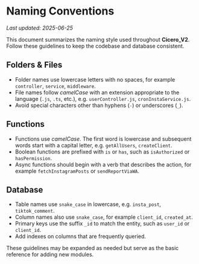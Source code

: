 # Naming Conventions
*Last updated: 2025-06-25*

This document summarizes the naming style used throughout **Cicero_V2**. Follow these guidelines to keep the codebase and database consistent.

## Folders & Files

- Folder names use lowercase letters with no spaces, for example `controller`, `service`, `middleware`.
- File names follow *camelCase* with an extension appropriate to the language (`.js`, `.ts`, etc.), e.g. `userController.js`, `cronInstaService.js`.
- Avoid special characters other than hyphens (`-`) or underscores (`_`).

## Functions

- Functions use *camelCase*. The first word is lowercase and subsequent words start with a capital letter, e.g. `getAllUsers`, `createClient`.
- Boolean functions are prefixed with `is` or `has`, such as `isAuthorized` or `hasPermission`.
- Async functions should begin with a verb that describes the action, for example `fetchInstagramPosts` or `sendReportViaWA`.

## Database

- Table names use `snake_case` in lowercase, e.g. `insta_post`, `tiktok_comment`.
- Column names also use `snake_case`, for example `client_id`, `created_at`.
- Primary keys use the suffix `_id` to match the entity, such as `user_id` or `client_id`.
- Add indexes on columns that are frequently queried.

These guidelines may be expanded as needed but serve as the basic reference for adding new modules.
